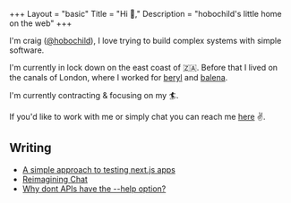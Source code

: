 +++
Layout = "basic"
Title = "Hi 👋,"
Description = "hobochild's little home on the web"
+++

I'm craig ([@hobochild](https://github.com/hobochild)), I love trying to build complex systems with simple software.

I'm currently in lock down on the east coast of 🇿🇦. Before that I lived on the canals of London, where I worked for [beryl](https://beryl.cc/) and [balena](https://balena.io/).

I'm currently contracting & focusing on my 🏄.

If you'd like to work with me or simply chat you can reach me [here](mailto:website@hobochild.com) ✌️.

## Writing

- [A simple approach to testing next.js apps](/testing-next)
- [Reimagining Chat](/chat)
- [Why dont APIs have the --help option?](/help)
